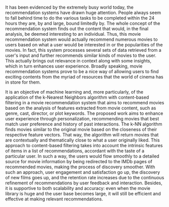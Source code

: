 It has been evidenced by the extremely busy world today, the 
recommendation systems have drawn huge attention. People always 
seem to fall behind time to do the various tasks to be completed within 
the 24 hours they are, by and large, bound limitedly by. The whole 
concept of the recommendation system finds out the content that 
would, in the final analysis, be deemed interesting to an individual. 
Thus, this movie recommendation system would actually recommend 
numerous movies to users based on what a user would be interested in 
or the popularities of the movies. In fact, this system processes several 
sets of data retrieved from a user's input and further recommends 
similar kinds of movies to the user. This actually brings out relevance 
in context along with some insights, which in turn enhances user 
experience. Broadly speaking, movie recommendation systems prove 
to be a nice way of allowing users to find exciting contents from the 
myriad of resources that the world of cinema has in store for them.

It is an objective of machine learning and, more particularly, of the application 
of the k-Nearest Neighbors algorithm with content-based filtering in a movie 
recommendation system that aims to recommend movies based on the analysis of 
features extracted from movie content, such as genre, cast, director, or plot 
keywords. The proposed work aims to enhance user experience through 
personalization, recommending movies that best match user preference and 
history of past interactions. The k-NN algorithm finds movies similar to the 
original movie based on the closeness of their respective feature vectors. That 
way, the algorithm will return movies that are contextually and thematically close 
to what a user originally liked. This approach to content-based filtering takes into 
account the intrinsic features of items in a list of recommendations, accordant 
with the taste of a particular user. In such a way, the users would flow smoothly 
to a detailed source for movie information by being redirected to the IMDb pages 
of recommended movies, making the process of discovery smoother. With such 
an approach, user engagement and satisfaction go up, the discovery of new films 
goes up, and the retention rate increases due to the continuous refinement of 
recommendations by user feedback and interaction. Besides, it is supportive to 
both scalability and accuracy: even when the movie library is huge and the user 
base becomes large, it will still be efficient and effective at making relevant 
recommendations.
